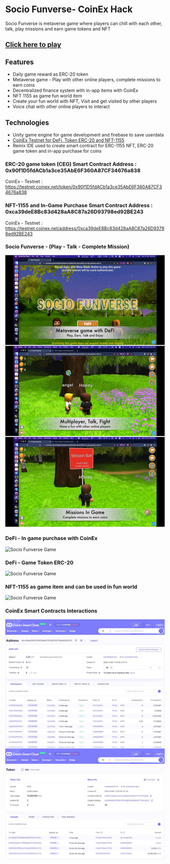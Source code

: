 # Socio Funverse- CoinEx Hack
Socio Funverse is metaverse game where players can chill with each other, talk, play missions and earn game tokens and NFT

## [Click here to play](https://www.thundergamestudio.com/evmoshack/)

## Features
- Daily game reward as ERC-20 token
- Metaverse game - Play with other online players, complete missions to earn coins
- Decentralized finance system with in-app items with CoinEx
- NFT 1155 as game fun world item
- Create your  fun world with NFT, Visit and get visited by other players
- Voice chat with other online players to interact


## Technologies
- Unity game engine for game development and firebase to save userdata
- [CoinEx Testnet for DeFi, Token ERC-20 and NFT-1155](https://github.com/SocioFunverse/SocioFunverseGame/blob/main/CoinEx.md)
- Remix IDE used to create smart contract for ERC-1155 NFT, ERC-20 game token and in-app purchase for coins


### ERC-20 game token (CEG) Smart Contract Address : 0x90f1D5fdACb1a3ce35AbE6F360A87CF34676a838
CoinEx - Testnet : https://testnet.coinex.net/token/0x90f1D5fdACb1a3ce35AbE6F360A87CF34676a838

### NFT-1155 and In-Game Purchase Smart Contract Address : 0xca39deE8Bc83d428aA8C87a26D93798ed92BE243
CoinEx - Testnet : https://testnet.coinex.net/address/0xca39deE8Bc83d428aA8C87a26D93798ed92BE243


### Socio Funverse - (Play - Talk - Complete Mission)
![Socio Funverse Game](/Images/SocioFunVerse1.jpg)
![Socio Funverse Game](/Images/SocioFunVerse6.jpg)
![Socio Funverse Game](/Images/SocioFunVerse7.jpg)

### DeFi - In game purchase with CoinEx 
![Socio Funverse Game](/Images/SocioFunVerse14.jpg)

### DeFi - Game Token ERC-20
![Socio Funverse Game](/Images/SocioFunVerse12.jpg)

### NFT-1155 as game item and can be used in fun world
![Socio Funverse Game](/Images/SocioFunVerse13.jpg)

### CoinEx Smart Contracts Interactions
![Socio Funverse Game](/Images/CoinEx1.jpg)
![Socio Funverse Game](/Images/CoinEx2.jpg)


